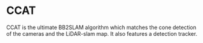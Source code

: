 # CCAT

CCAT is the ultimate BB2SLAM algorithm which matches the cone detection of the cameras and the LiDAR-slam map. It also features a detection tracker.